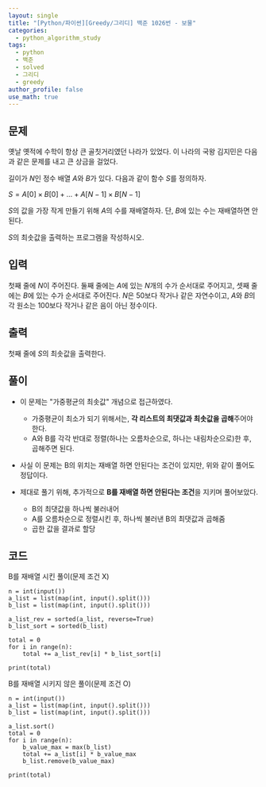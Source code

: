 ```yaml
---
layout: single
title: "[Python/파이썬][Greedy/그리디] 백준 1026번 - 보물"
categories:
  - python_algorithm_study
tags:
  - python
  - 백준
  - solved
  - 그리디
  - greedy
author_profile: false
use_math: true
---
```

## 문제
옛날 옛적에 수학이 항상 큰 골칫거리였던 나라가 있었다. 이 나라의 국왕 김지민은 다음과 같은 문제를 내고 큰 상금을 걸었다.

길이가 $N$인 정수 배열 $A$와 $B$가 있다. 다음과 같이 함수 $S$를 정의하자.

$S = A[0] × B[0] + ... + A[N-1] × B[N-1]$

$S$의 값을 가장 작게 만들기 위해 $A$의 수를 재배열하자. 단, $B$에 있는 수는 재배열하면 안 된다.

$S$의 최솟값을 출력하는 프로그램을 작성하시오.

## 입력
첫째 줄에 $N$이 주어진다. 둘째 줄에는 $A$에 있는 $N$개의 수가 순서대로 주어지고, 셋째 줄에는 $B$에 있는 수가 순서대로 주어진다. $N$은 50보다 작거나 같은 자연수이고, $A$와 $B$의 각 원소는 100보다 작거나 같은 음이 아닌 정수이다.

## 출력
첫째 줄에 $S$의 최솟값을 출력한다.

## 풀이
- 이 문제는 "가중평균의 최솟값" 개념으로 접근하였다.
	- 가중평균이 최소가 되기 위해서는, **각 리스트의 최댓값과 최솟값을 곱해**주어야 한다.
	- A와 B를 각각 반대로 정렬(하나는 오름차순으로, 하나는 내림차순으로)한 후, 곱해주면 된다.

- 사실 이 문제는 B의 위치는 재배열 하면 안된다는 조건이 있지만, 위와 같이 풀어도 정답이다.

- 제대로 풀기 위해, 추가적으로 **B를 재배열 하면 안된다는 조건**을 지키며 풀어보았다.
	- B의 최댓값을 하나씩 불러내어
	- A를 오름차순으로 정렬시킨 후, 하나씩 불러낸 B의 최댓값과 곱해줌
	- 곱한 값을 결과로 할당
## 코드
B를 재배열 시킨 풀이(문제 조건 X)
```
n = int(input())
a_list = list(map(int, input().split()))
b_list = list(map(int, input().split()))

a_list_rev = sorted(a_list, reverse=True)
b_list_sort = sorted(b_list)

total = 0
for i in range(n):
	total += a_list_rev[i] * b_list_sort[i]

print(total)
```

B를 재배열 시키지 않은 풀이(문제 조건 O)
```
n = int(input())
a_list = list(map(int, input().split()))
b_list = list(map(int, input().split()))

a_list.sort()
total = 0
for i in range(n):
    b_value_max = max(b_list)
    total += a_list[i] * b_value_max
    b_list.remove(b_value_max)
    
print(total)
```